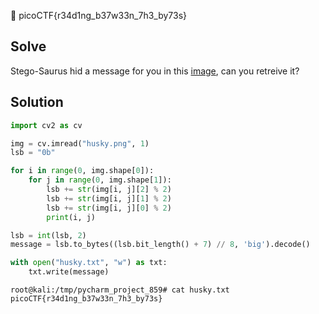 :checkered_flag: picoCTF{r34d1ng_b37w33n_7h3_by73s}

## Solve
Stego-Saurus hid a message for you in this [image](https://2018shell.picoctf.com/static/3e423171eed198e8425524a1b052869b/husky.png), can you retreive it?

## Solution
```python
import cv2 as cv

img = cv.imread("husky.png", 1)
lsb = "0b"

for i in range(0, img.shape[0]):
    for j in range(0, img.shape[1]):
        lsb += str(img[i, j][2] % 2)
        lsb += str(img[i, j][1] % 2)
        lsb += str(img[i, j][0] % 2)
        print(i, j)

lsb = int(lsb, 2)
message = lsb.to_bytes((lsb.bit_length() + 7) // 8, 'big').decode()

with open("husky.txt", "w") as txt:
    txt.write(message)
```

```
root@kali:/tmp/pycharm_project_859# cat husky.txt
picoCTF{r34d1ng_b37w33n_7h3_by73s}
```
